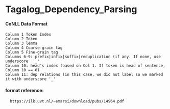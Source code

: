 # Tagalog_Dependency_Parsing


#### CoNLL Data Format

    Column 1 Token Index
    Column 2 Token
    Column 3 lemma
    Column 4 Coarse-grain tag
    Column 5 Fine-grain tag
    Columns 6-9: prefix|infix|suffix|reduplication (if any. If none, use  underscore  '_'
    Column 10: head's index (based on Col 1. If token is head of sentence, Column 10 == 0)
    Column 11: dep relations (in this case, we did not label so we marked it with underscore '_'
    
#### format reference: 
      https://ilk.uvt.nl/~emarsi/download/pubs/14964.pdf
      
      
